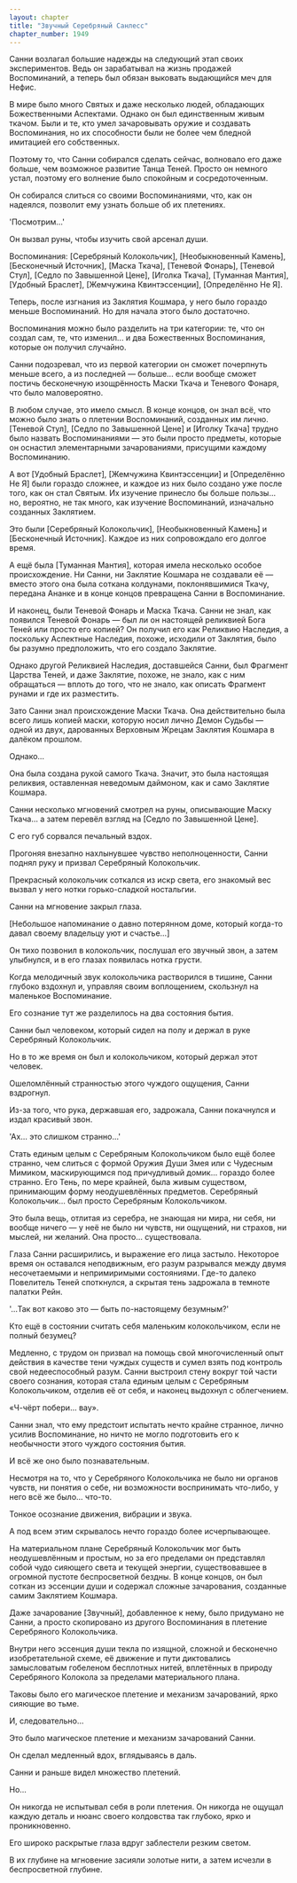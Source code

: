 ```yaml
---
layout: chapter
title: "Звучный Серебряный Санлесс"
chapter_number: 1949
---
```




Санни возлагал большие надежды на следующий этап своих экспериментов. Ведь он зарабатывал на жизнь продажей Воспоминаний, а теперь был обязан выковать выдающийся меч для Нефис.

В мире было много Святых и даже несколько людей, обладающих Божественными Аспектами. Однако он был единственным живым ткачом. Были и те, кто умел зачаровывать оружие и создавать Воспоминания, но их способности были не более чем бледной имитацией его собственных.

Поэтому то, что Санни собирался сделать сейчас, волновало его даже больше, чем возможное развитие Танца Теней. Просто он немного устал, поэтому его волнение было спокойным и сосредоточенным.

Он собирался слиться со своими Воспоминаниями, что, как он надеялся, позволит ему узнать больше об их плетениях.

'Посмотрим...'

Он вызвал руны, чтобы изучить свой арсенал души.

Воспоминания: [Серебряный Колокольчик], [Необыкновенный Камень], [Бесконечный Источник], [Маска Ткача], [Теневой Фонарь], [Теневой Стул], [Седло по Завышенной Цене], [Иголка Ткача], [Туманная Мантия], [Удобный Браслет], [Жемчужина Квинтэссенции], [Определённо Не Я].

Теперь, после изгнания из Заклятия Кошмара, у него было гораздо меньше Воспоминаний. Но для начала этого было достаточно.

Воспоминания можно было разделить на три категории: те, что он создал сам, те, что изменил... и два Божественных Воспоминания, которые он получил случайно.

Санни подозревал, что из первой категории он сможет почерпнуть меньше всего, а из последней — больше... если вообще сможет постичь бесконечную изощрённость Маски Ткача и Теневого Фонаря, что было маловероятно.

В любом случае, это имело смысл. В конце концов, он знал всё, что можно было знать о плетении Воспоминаний, созданных им лично. [Теневой Стул], [Седло по Завышенной Цене] и [Иголку Ткача] трудно было назвать Воспоминаниями — это были просто предметы, которые он оснастил элементарными зачарованиями, присущими каждому Воспоминанию.

А вот [Удобный Браслет], [Жемчужина Квинтэссенции] и [Определённо Не Я] были гораздо сложнее, и каждое из них было создано уже после того, как он стал Святым. Их изучение принесло бы больше пользы... но, вероятно, не так много, как изучение Воспоминаний, изначально созданных Заклятием.

Это были [Серебряный Колокольчик], [Необыкновенный Камень] и [Бесконечный Источник]. Каждое из них сопровождало его долгое время.

А ещё была [Туманная Мантия], которая имела несколько особое происхождение. Ни Санни, ни Заклятие Кошмара не создавали её — вместо этого она была соткана колдунами, поклонявшимися Ткачу, передана Ананке и в конце концов превращена Санни в Воспоминание.

И наконец, были Теневой Фонарь и Маска Ткача. Санни не знал, как появился Теневой Фонарь — был ли он настоящей реликвией Бога Теней или просто его копией? Он получил его как Реликвию Наследия, а поскольку Аспектные Наследия, похоже, исходили от Заклятия, было бы разумно предположить, что его создало Заклятие.

Однако другой Реликвией Наследия, доставшейся Санни, был Фрагмент Царства Теней, и даже Заклятие, похоже, не знало, как с ним обращаться — вплоть до того, что не знало, как описать Фрагмент рунами и где их разместить.

Зато Санни знал происхождение Маски Ткача. Она действительно была всего лишь копией маски, которую носил лично Демон Судьбы — одной из двух, дарованных Верховным Жрецам Заклятия Кошмара в далёком прошлом.

Однако...

Она была создана рукой самого Ткача. Значит, это была настоящая реликвия, оставленная неведомым даймоном, как и само Заклятие Кошмара.

Санни несколько мгновений смотрел на руны, описывающие Маску Ткача... а затем перевёл взгляд на [Седло по Завышенной Цене].

С его губ сорвался печальный вздох.

Прогоняя внезапно нахлынувшее чувство неполноценности, Санни поднял руку и призвал Серебряный Колокольчик.

Прекрасный колокольчик соткался из искр света, его знакомый вес вызвал у него нотки горько-сладкой ностальгии.

Санни на мгновение закрыл глаза.

[Небольшое напоминание о давно потерянном доме, который когда-то давал своему владельцу уют и счастье...]

Он тихо позвонил в колокольчик, послушал его звучный звон, а затем улыбнулся, и в его глазах появилась нотка грусти.

Когда мелодичный звук колокольчика растворился в тишине, Санни глубоко вздохнул и, управляя своим воплощением, скользнул на маленькое Воспоминание.

Его сознание тут же разделилось на два состояния бытия.

Санни был человеком, который сидел на полу и держал в руке Серебряный Колокольчик.

Но в то же время он был и колокольчиком, который держал этот человек.

Ошеломлённый странностью этого чуждого ощущения, Санни вздрогнул.

Из-за того, что рука, державшая его, задрожала, Санни покачнулся и издал красивый звон.

'Ах... это слишком странно...'

Стать единым целым с Серебряным Колокольчиком было ещё более странно, чем слиться с формой Оружия Души Змея или с Чудесным Мимиком, маскирующимся под причудливый домик... гораздо более странно. Его Тень, по мере крайней, была живым существом, принимающим форму неодушевлённых предметов. Серебряный Колокольчик... был просто Серебряным Колокольчиком.

Это была вещь, отлитая из серебра, не знающая ни мира, ни себя, ни вообще ничего — у неё не было ни чувств, ни ощущений, ни страхов, ни мыслей, ни желаний. Она просто... существовала.

Глаза Санни расширились, и выражение его лица застыло. Некоторое время он оставался неподвижным, его разум разрывался между двумя несочетаемыми и непримиримыми состояниями. Где-то далеко Повелитель Теней споткнулся, а скрытая тень задрожала в темноте палатки Рейн.

'...Так вот каково это — быть по-настоящему безумным?'

Кто ещё в состоянии считать себя маленьким колокольчиком, если не полный безумец?

Медленно, с трудом он призвал на помощь свой многочисленный опыт действия в качестве тени чуждых существ и сумел взять под контроль свой недееспособный разум. Санни выстроил стену вокруг той части своего сознания, которая стала единым целым с Серебряным Колокольчиком, отделив её от себя, и наконец выдохнул с облегчением.

«Ч-чёрт побери... вау».

Санни знал, что ему предстоит испытать нечто крайне странное, лично усилив Воспоминание, но ничто не могло подготовить его к необычности этого чуждого состояния бытия.

И всё же оно было познавательным.

Несмотря на то, что у Серебряного Колокольчика не было ни органов чувств, ни понятия о себе, ни возможности воспринимать что-либо, у него всё же было... что-то.

Тонкое осознание движения, вибрации и звука.

А под всем этим скрывалось нечто гораздо более исчерпывающее.

На материальном плане Серебряный Колокольчик мог быть неодушевлённым и простым, но за его пределами он представлял собой чудо сияющего света и текущей энергии, существовавшее в огромной пустоте беспросветной бездны. В конце концов, он был соткан из эссенции души и содержал сложные зачарования, созданные самим Заклятием Кошмара.

Даже зачарование [Звучный], добавленное к нему, было придумано не Санни, а просто скопировано из другого Воспоминания в плетение Серебряного Колокольчика.

Внутри него эссенция души текла по изящной, сложной и бесконечно изобретательной схеме, её движение и пути диктовались замысловатым гобеленом бесплотных нитей, вплетённых в природу Серебряного Колокола за пределами материального плана.

Таковы было его магическое плетение и механизм зачарований, ярко сияющие во тьме.

И, следовательно...

Это было магическое плетение и механизм зачарований Санни.

Он сделал медленный вдох, вглядываясь в даль.

Санни и раньше видел множество плетений.

Но...

Он никогда не испытывал себя в роли плетения. Он никогда не ощущал каждую деталь и нюанс своего колдовства так глубоко, ярко и проникновенно.

Его широко раскрытые глаза вдруг заблестели резким светом.

В их глубине на мгновение засияли золотые нити, а затем исчезли в беспросветной глубине.

